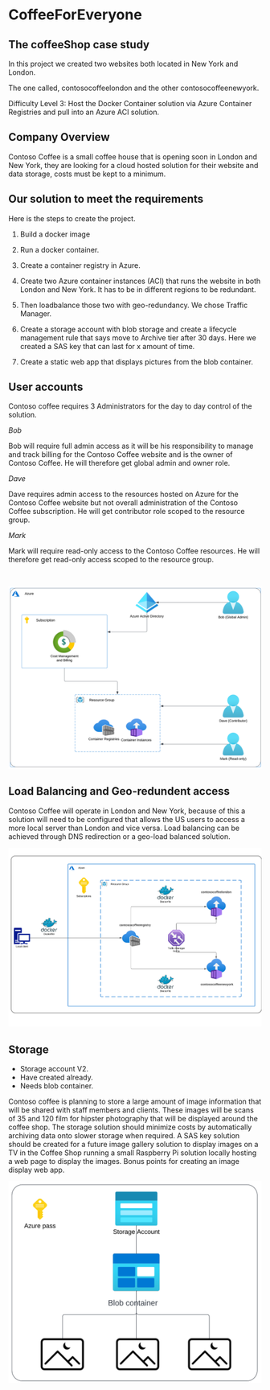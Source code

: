 # CoffeeForEveryone

## The coffeeShop case study

In this project we created two websites both located in New York and London. 

The one called, contosocoffeelondon and the other contosocoffeenewyork. 

Difficulty Level 3: Host the Docker Container solution via Azure Container Registries and pull into an Azure ACI solution.

## Company Overview

Contoso Coffee is a small coffee house that is opening soon in London and New York, they are looking for a cloud hosted solution for their website and data storage, costs must be kept to a minimum.

## Our solution to meet the requirements

Here is the steps to create the project. 

1. Build a docker image 

2. Run a docker container. 

3. Create a container registry in Azure. 

4. Create two Azure container instances (ACI) that runs the website in both London and New York. It has to be in different regions to be redundant. 

5. Then loadbalance those two with geo-redundancy. We chose Traffic Manager. 

6. Create a storage account with blob storage and create a lifecycle management rule that says move to Archive tier after 30 days. Here we created a SAS key that can last for x amount of time. 

7. Create a static web app that displays pictures from the blob container. 

## User accounts

Contoso coffee requires 3 Administrators for the day to day control of the solution.

*Bob*

Bob will require full admin access as it will be his responsibility to manage and track billing for the Contoso Coffee website and is the owner of Contoso Coffee. He will therefore get global admin and owner role. 

*Dave*

Dave requires admin access to the resources hosted on Azure for the Contoso Coffee website but not overall administration of the Contoso Coffee subscription. He will get contributor role scoped to the resource group. 

*Mark*

Mark will require read-only access to the Contoso Coffee resources. He will therefore get read-only access scoped to the resource group. 

  

<img title="" src="assets/c89edcde4a2933f30543e3de119b3798a3e62829.png" alt="Contoso coffee_users (1).png" data-align="inline">

## Load Balancing and Geo-redundent access

Contoso Coffee will operate in London and New York, because of this a solution will need to be configured that allows the US users to access a more local server than London and vice versa. Load balancing can be achieved through DNS redirection or a geo-load balanced solution.

![ContosoCoffee_Website hosting (3).png](assets/42bd992c105c28ef62999103e03df026410634d4.png)

## Storage

- Storage account V2.
- Have created already.
- Needs blob container. 

Contoso coffee is planning to store a large amount of image information that will be shared with staff members and clients. These images will be scans of 35 and 120 film for hipster photography that will be displayed around the coffee shop. The storage solution should minimize costs by automatically archiving data onto slower storage when required. A SAS key solution should be created for a future image gallery solution to display images on a TV in the Coffee Shop running a small Raspberry Pi solution locally hosting a web page to display the images. Bonus points for creating an image display web app.

![Blank diagram.png](assets/2585d238afb02d3fb31dfe83d72baaeb4d14148c.png)
